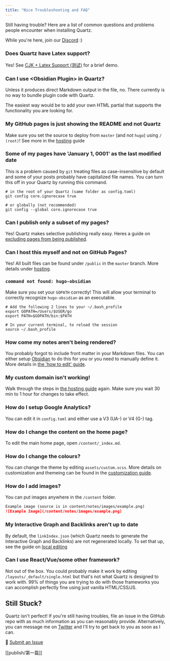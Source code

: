 ```yaml
---
title: "Nice Troubleshooting and FAQ"
---
```



Still having trouble? Here are a list of common questions and problems people encounter when installing Quartz.

While you're here, join our [Discord](https://discord.gg/cRFFHYye7t) :)

### Does Quartz have Latex support?
Yes! See [CJK + Latex Support (测试)](notes/CJK%20+%20Latex%20Support%20(测试).md) for a brief demo.

### Can I use \<Obsidian Plugin\> in Quartz?
Unless it produces direct Markdown output in the file, no. There currently is no way to bundle plugin code with Quartz.

The easiest way would be to add your own HTML partial that supports the functionality you are looking for.

### My GitHub pages is just showing the README and not Quartz
Make sure you set the source to deploy from `master` (and not `hugo`) using `/ (root)`! See more in the [hosting](/notes/hosting) guide

### Some of my pages have 'January 1, 0001' as the last modified date
This is a problem caused by `git` treating files as case-insensitive by default and some of your posts probably have capitalized file names. You can turn this off in your Quartz by running this command.

```shell
# in the root of your Quartz (same folder as config.toml)
git config core.ignorecase true

# or globally (not recommended)
git config --global core.ignorecase true
```

### Can I publish only a subset of my pages?
Yes! Quartz makes selective publishing really easy. Heres a guide on [excluding pages from being published](notes/ignore%20notes.md).

### Can I host this myself and not on GitHub Pages?
Yes! All built files can be found under `/public` in the `master` branch. More details under [hosting](notes/hosting.md).

### `command not found: hugo-obsidian`
Make sure you set your `GOPATH` correctly! This will allow your terminal to correctly recognize `hugo-obsidian` as an executable.

```shell
# Add the following 2 lines to your ~/.bash_profile
export GOPATH=/Users/$USER/go
export PATH=$GOPATH/bin:$PATH

# In your current terminal, to reload the session
source ~/.bash_profile
```

### How come my notes aren't being rendered?
You probably forgot to include front matter in your Markdown files. You can either setup [Obsidian](notes/obsidian.md) to do this for you or you need to manually define it. More details in [the 'how to edit' guide](notes/editing.md).

### My custom domain isn't working!
Walk through the steps in [the hosting guide](notes/hosting.md) again. Make sure you wait 30 min to 1 hour for changes to take effect.

### How do I setup Google Analytics?
You can edit it in `config.toml` and either use a V3 (UA-) or V4 (G-) tag.

### How do I change the content on the home page?
To edit the main home page, open `/content/_index.md`.

### How do I change the colours?
You can change the theme by editing `assets/custom.scss`. More details on customization and themeing can be found in the [customization guide](notes/config.md).

### How do I add images?
You can put images anywhere in the `/content` folder.

```markdown
Example image (source is in content/notes/images/example.png)
![Example Image](/content/notes/images/example.png)
```

### My Interactive Graph and Backlinks aren't up to date
By default, the `linkIndex.json` (which Quartz needs to generate the Interactive Graph and Backlinks) are not regenerated locally. To set that up, see the guide on [local editing](notes/editing.md)

### Can I use React/Vue/some other framework?
Not out of the box. You could probably make it work by editing `/layouts/_default/single.html` but that's not what Quartz is designed to work with. 99% of things you are trying to do with those frameworks you can accomplish perfectly fine using just vanilla HTML/CSS/JS.

## Still Stuck?
Quartz isn't perfect! If you're still having troubles, file an issue in the GitHub repo with as much information as you can reasonably provide. Alternatively, you can message me on [Twitter](https://twitter.com/_jzhao) and I'll try to get back to you as soon as I can.

🐛 [Submit an Issue](https://github.com/jackyzha0/quartz/issues)

[[publish/第一篇]]